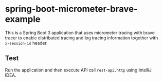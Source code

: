 # spring-boot-micrometer-brave-example

This is a Spring Boot 3 application that uses micrometer tracing with brave tracer to enable distributed tracing and log tracing information together with `x-session-id` header.

## Test

Run the application and then execute API call `rest-api.http` using IntelliJ IDEA.

